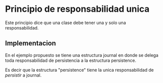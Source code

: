 # Principio de responsabilidad unica

Este principio dice que una clase debe tener una y solo una responsabilidad.

## Implementacion

En el ejemplo propuesto se tiene una estructura journal en donde se delega toda responsabilidad de persistencia a la estructura persistence. 

Es decir que la estructura "persistence" tiene la unica responsabilidad de _persistir_ a journal.